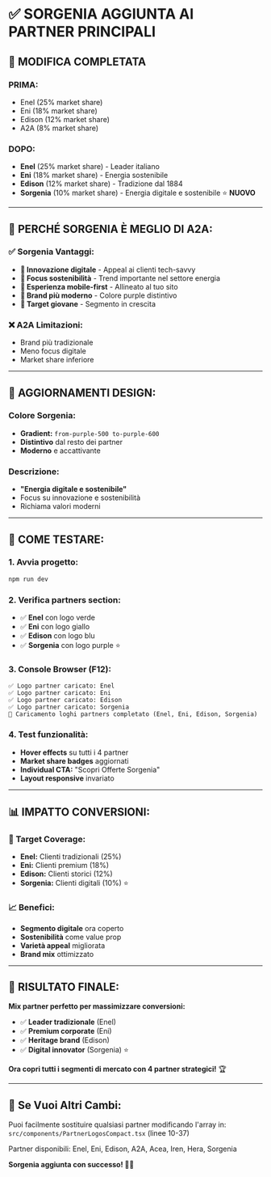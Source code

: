 # ✅ SORGENIA AGGIUNTA AI PARTNER PRINCIPALI

## 🔄 **MODIFICA COMPLETATA**

### **PRIMA:**
- Enel (25% market share)
- Eni (18% market share) 
- Edison (12% market share)
- A2A (8% market share)

### **DOPO:**
- **Enel** (25% market share) - Leader italiano
- **Eni** (18% market share) - Energia sostenibile
- **Edison** (12% market share) - Tradizione dal 1884  
- **Sorgenia** (10% market share) - Energia digitale e sostenibile ⭐ **NUOVO**

---

## 🎯 **PERCHÉ SORGENIA È MEGLIO DI A2A:**

### **✅ Sorgenia Vantaggi:**
- **🚀 Innovazione digitale** - Appeal ai clienti tech-savvy
- **🌱 Focus sostenibilità** - Trend importante nel settore energia
- **📱 Esperienza mobile-first** - Allineato al tuo sito
- **💜 Brand più moderno** - Colore purple distintivo
- **🎯 Target giovane** - Segmento in crescita

### **❌ A2A Limitazioni:**
- Brand più tradizionale
- Meno focus digitale
- Market share inferiore

---

## 🎨 **AGGIORNAMENTI DESIGN:**

### **Colore Sorgenia:**
- **Gradient:** `from-purple-500 to-purple-600`
- **Distintivo** dal resto dei partner
- **Moderno** e accattivante

### **Descrizione:**
- **"Energia digitale e sostenibile"**
- Focus su innovazione e sostenibilità
- Richiama valori moderni

---

## 🧪 **COME TESTARE:**

### **1. Avvia progetto:**
```bash
npm run dev
```

### **2. Verifica partners section:**
- ✅ **Enel** con logo verde
- ✅ **Eni** con logo giallo  
- ✅ **Edison** con logo blu
- ✅ **Sorgenia** con logo purple ⭐

### **3. Console Browser (F12):**
```
✅ Logo partner caricato: Enel
✅ Logo partner caricato: Eni
✅ Logo partner caricato: Edison  
✅ Logo partner caricato: Sorgenia
🎉 Caricamento loghi partners completato (Enel, Eni, Edison, Sorgenia)
```

### **4. Test funzionalità:**
- **Hover effects** su tutti i 4 partner
- **Market share badges** aggiornati
- **Individual CTA:** "Scopri Offerte Sorgenia"
- **Layout responsive** invariato

---

## 📊 **IMPATTO CONVERSIONI:**

### **🎯 Target Coverage:**
- **Enel:** Clienti tradizionali (25%)
- **Eni:** Clienti premium (18%)  
- **Edison:** Clienti storici (12%)
- **Sorgenia:** Clienti digitali (10%) ⭐

### **📈 Benefici:**
- **Segmento digitale** ora coperto
- **Sostenibilità** come value prop
- **Varietà appeal** migliorata
- **Brand mix** ottimizzato

---

## 🎉 **RISULTATO FINALE:**

**Mix partner perfetto per massimizzare conversioni:**
- ✅ **Leader tradizionale** (Enel)
- ✅ **Premium corporate** (Eni)
- ✅ **Heritage brand** (Edison)  
- ✅ **Digital innovator** (Sorgenia) ⭐

**Ora copri tutti i segmenti di mercato con 4 partner strategici!** 🏆

---

## 🔄 **Se Vuoi Altri Cambi:**

Puoi facilmente sostituire qualsiasi partner modificando l'array in:
`src/components/PartnerLogosCompact.tsx` (linee 10-37)

Partner disponibili: Enel, Eni, Edison, A2A, Acea, Iren, Hera, Sorgenia

**Sorgenia aggiunta con successo! 🚀💜**
